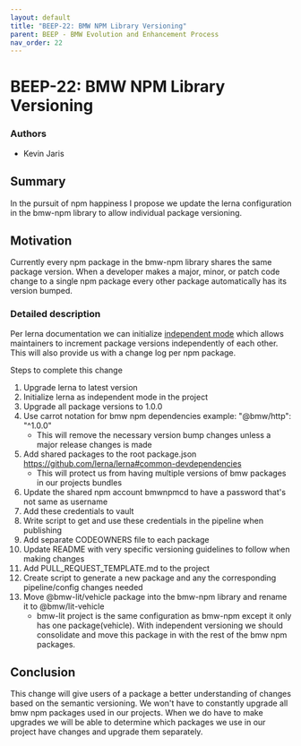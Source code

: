 ```yaml
---
layout: default
title: "BEEP-22: BMW NPM Library Versioning"
parent: BEEP - BMW Evolution and Enhancement Process
nav_order: 22
---
```


# BEEP-22: BMW NPM Library Versioning

### Authors

- Kevin Jaris

## Summary

In the pursuit of npm happiness I propose we update the lerna configuration in the bmw-npm library to allow individual package versioning.

## Motivation

Currently every npm package in the bmw-npm library shares the same package version. When a developer makes a major, minor, or patch code change to a single npm package every other package automatically has its version bumped.

### Detailed description

Per lerna documentation we can initialize [independent mode](https://github.com/lerna/lerna#independent-mode) which allows maintainers to increment package versions independently of each other. This will also provide us with a change log per npm package.

Steps to complete this change

1. Upgrade lerna to latest version
2. Initialize lerna as independent mode in the project
3. Upgrade all package versions to 1.0.0
4. Use carrot notation for bmw npm dependencies example: "@bmw/http": "^1.0.0"
    - This will remove the necessary version bump changes unless a major release changes is made
5. Add shared packages to the root package.json https://github.com/lerna/lerna#common-devdependencies
    - This will protect us from having multiple versions of bmw packages in our projects bundles
6. Update the shared npm account bmwnpmcd to have a password that's not same as username
7. Add these credentials to vault
8. Write script to get and use these credentials in the pipeline when publishing
9. Add separate CODEOWNERS file to each package
10. Update README with very specific versioning guidelines to follow when making changes
11. Add PULL_REQUEST_TEMPLATE.md to the project
12. Create script to generate a new package and any the corresponding pipeline/config changes needed
13. Move @bmw-lit/vehicle package into the bmw-npm library and rename it to @bmw/lit-vehicle
    - bmw-lit project is the same configuration as bmw-npm except it only has one package(vehicle). With independent versioning we should consolidate and move this package in with the rest of the bmw npm packages.

## Conclusion

This change will give users of a package a better understanding of changes based on the semantic versioning. We won't have to constantly upgrade all bmw npm packages used in our projects. When we do have to make upgrades we will be able to determine which packages we use in our project have changes and upgrade them separately.
